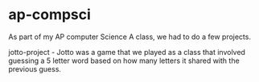 # ap-compsci
As part of my AP computer Science A class, we had to do a few projects.

jotto-project - Jotto was a game that we played as a class that involved guessing a 5 letter word based on how many letters it shared with the previous guess.
